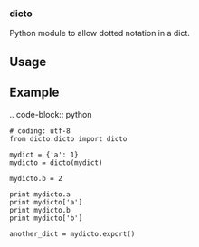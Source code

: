 ### dicto
Python module to allow dotted notation in a dict.

## Usage

Example
-------

.. code-block:: python

    # coding: utf-8
    from dicto.dicto import dicto

    mydict = {'a': 1}
    mydicto = dicto(mydict)

    mydicto.b = 2

    print mydicto.a
    print mydicto['a']
    print mydicto.b
    print mydicto['b']

    another_dict = mydicto.export()
